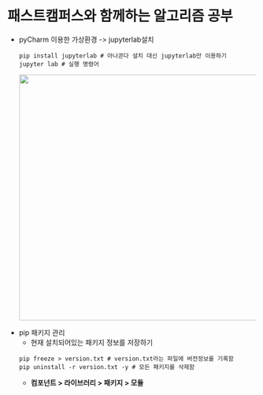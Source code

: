 # 패스트캠퍼스와 함께하는 알고리즘 공부
- pyCharm 이용한 가상환경 -> jupyterlab설치
    ```
    pip install jupyterlab # 아나콘다 설치 대신 jupyterlab만 이용하기
    jupyter lab # 실행 명령어
    ```
    <p align="center">
    <img src="https://user-images.githubusercontent.com/62678380/109888251-8617af00-7cc6-11eb-94d9-7c2fdc154299.png" width="500"/>
</p>

- pip 패키지 관리
    - 현재 설치되어있는 패키지 정보를 저장하기
    ```
    pip freeze > version.txt # version.txt라는 파일에 버전정보를 기록함
    pip uninstall -r version.txt -y # 모든 패키지를 삭제함
    ```
    - **컴포넌트 > 라이브러리 > 패키지 > 모듈**

 